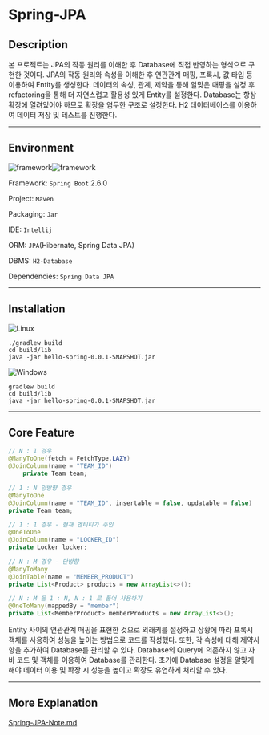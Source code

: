 # Spring-JPA


## Description

본 프로젝트는 JPA의 작동 원리를 이해한 후 Database에 직접 반영하는 형식으로 구현한 것이다. JPA의 작동 원리와 속성을 이해한 후 연관관계 매핑, 프록시, 값 타입 등 이용하여 Entity를 생성한다. 데이터의 속성, 관계, 제약을 통해 알맞은 매핑을 설정 후 refactoring을 통해 더 자연스럽고 활용성 있게 Entity를 설정한다. Database는 항상 확장에 열려있어야 하므로 확장을 염두한 구조로 설정한다. H2 데이터베이스를 이용하여 데이터 저장 및 테스트를 진행한다.



------



## Environment

<img alt="framework" src ="https://img.shields.io/badge/Framework-SpringBoot-green"/><img alt="framework" src ="https://img.shields.io/badge/Language-java-b07219"/> 

Framework: `Spring Boot` 2.6.0

Project: `Maven`

Packaging: `Jar`

IDE: `Intellij`

ORM: `JPA`(Hibernate, Spring Data JPA)

DBMS: `H2-Database`

Dependencies: `Spring Data JPA`



------



## Installation



![Linux](https://img.shields.io/badge/Linux-FCC624?style=for-the-badge&logo=linux&logoColor=black) 

```
./gradlew build
cd build/lib
java -jar hello-spring-0.0.1-SNAPSHOT.jar
```



![Windows](https://img.shields.io/badge/Windows-0078D6?style=for-the-badge&logo=windows&logoColor=white) 

```
gradlew build
cd build/lib
java -jar hello-spring-0.0.1-SNAPSHOT.jar
```




------



## Core Feature

```java
// N : 1 경우
@ManyToOne(fetch = FetchType.LAZY)
@JoinColumn(name = "TEAM_ID")
    private Team team;

// 1 : N 양방향 경우
@ManyToOne
@JoinColumn(name = "TEAM_ID", insertable = false, updatable = false)
private Team team;

// 1 : 1 경우 - 현재 엔티티가 주인
@OneToOne
@JoinColumn(name = "LOCKER_ID")
private Locker locker;

// N : M 경우 - 단방향
@ManyToMany
@JoinTable(name = "MEMBER_PRODUCT")
private List<Product> products = new ArrayList<>();

// N : M 을 1 : N, N : 1 로 풀어 사용하기
@OneToMany(mappedBy = "member")
private List<MemberProduct> memberProducts = new ArrayList<>();
```

Entity 사이의 연관관계 매핑을 표현한 것으로 외래키를 설정하고 상황에 따라 프록시 객체를 사용하여 성능을 높이는 방법으로 코드를 작성했다. 또한, 각 속성에 대해 제약사항을 추가하여 Database를 관리할 수 있다. Database의 Query에 의존하지 않고 자바 코드 및 객체를 이용하여 Database를 관리한다. 초기에 Database 설정을 알맞게 해야 데이터 이용 및 확장 시 성능을 높이고 확장도 유연하게 처리할 수 있다.





------



## More Explanation


[Spring-JPA-Note.md](https://github.com/mwkangit/Spring-JPA/blob/master/Spring-JPA-Note.md)






